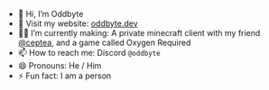 - 👋 Hi, I’m Oddbyte
- 🌱 Visit my website: [oddbyte.dev](https://oddbyte.dev)
- 👨‍💻 I’m currently making: A private minecraft client with my friend [@ceptea](https://github.com/Ceptea/), and a game called Oxygen Required
- 📫 How to reach me: Discord `@oddbyte`
- 😄 Pronouns: He / Him
- ⚡ Fun fact: I am a person
